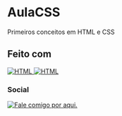 # AulaCSS

Primeiros conceitos em HTML e CSS

## Feito com

<div>
    <a  href="https://www.w3schools.com/html/default.asp"  target="_blank">
        <img  title="HTML" src="https://img.shields.io/badge/HTML5-E34F26?style=for-the-badge&logo=html5&logoColor=white">
    </a>
    <a  href="https://www.w3schools.com/css/default.asp"  target="_blank">
        <img  title="HTML" src="https://img.shields.io/badge/CSS3-1572B6?style=for-the-badge&logo=css3&logoColor=white">
    </a>
</div>

### Social

<div>
    <a  href="https://www.linkedin.com/in/nataliasfmmachado/"  target="_blank">
        <img  title="Fale comigo por aqui." src="https://img.shields.io/badge/LinkedIn-0077B5?style=for-the-badge&logo=linkedin&logoColor=white">
    </a>
</div>